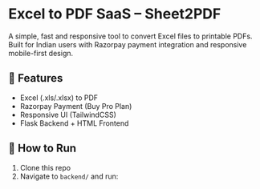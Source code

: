 # Excel to PDF SaaS – Sheet2PDF

A simple, fast and responsive tool to convert Excel files to printable PDFs. Built for Indian users with Razorpay payment integration and responsive mobile-first design.

## 🔧 Features
- Excel (.xls/.xlsx) to PDF
- Razorpay Payment (Buy Pro Plan)
- Responsive UI (TailwindCSS)
- Flask Backend + HTML Frontend

## 🚀 How to Run
1. Clone this repo
2. Navigate to `backend/` and run:
